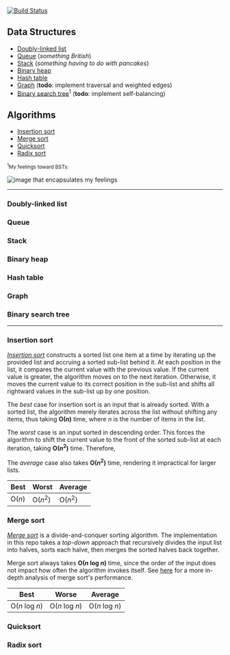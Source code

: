 [![Build Status](https://travis-ci.org/tsnaomi/data-structures.png?branch=master)](https://travis-ci.org/tsnaomi/data-structures)

## Data Structures
- [Doubly-linked list](#doubly-linked-list)
- [Queue](#queue) (*something British*)
- [Stack](#stack) (*something having to do with pancakes*)
- [Binary heap](#binary-heap)
- [Hash table](#hash-table)
- [Graph](#graph) (**todo**: implement traversal and weighted edges)
- [Binary search tree](#binary-search-tree)<sup>1</sup> (**todo**: implement self-balancing)

## Algorithms
- [Insertion sort](#insertion-sort)
- [Merge sort](#merge-sort)
- [Quicksort](#quicksort)
- [Radix sort](#radix-sort)

<sub><sup>1</sup>My feelings toward BSTs:</sub>

![image that encapsulates my feelings](http://tsnaomi.net/images/bst.png)

--------

### Doubly-linked list

<!--
space... O(N)
size... O(1)
contains... O(N) / search
insert... O(1) 
append... O(N)
pop... O(1)
shift... O(N)
remove... O(N)
-->

<!-- ||Insert|Delete|Search|
|---|---|---|---|
|**Average**/**Worst**|O(1)|O(1)|O(*n*)| -->
  
  
### Queue

<!--
space... O(N)
enqueue... O(1)
dequeue... O(1)
peek... O(1)
size... O(1)

-->

<!-- ||Insert|Delete|Search|
|---|---|---|---|
|**Average**/**Worst**|O(1)|O(1)|O(*n*)| -->
  
  
### Stack

<!--
space... O(N)
push... O(1)
pop... O(1)
peek... O(1)
size... O(1)
-->

<!-- ||Insert|Delete|Search|
|---|---|---|---|
|**Average**/**Worst**|O(1)|O(1)|O(*n*)| -->

### Binary heap

<!-- - binary tree (if there are the right number of nodes, odd number)
- complete, except possibly the last level, balanced as possible; every non-terminal node has two children 
- filling in left to right, from the lowest level, so every heap with n nodes has the same shape
- any node is at least as large as its children
- heap property: a node is either >= (max) or <= (min) its children
- space... O(n)
- the height of the heap for n nodes i O(log n)
- find max... O(1)
- insertion... add to the bottom, swap with parent depending on the heap property, worst O(log n), average O(1)
- root deletion... worst O(log n), average O(1) 
- peek o(1) -->


### Hash table

<!-- 
space... O(n)
set... worst O(n), where n is the number of bins
get... worst O(n + m), # number of bins plus number of key-vales pairs

-->

<!-- ||Insert|Delete|Search|
|---|---|---|---|
|**Average**|O(1)|O(1)|O(1)|
|**Worst**|O(*n*)|O(*n*)|O(*n*)| -->

### Graph

<!--
undirect graph implementation, adjacency list

let N = # of nodes (V)
    E = # of edges (E)

space...
add node... O(1)
add edge... O(1)

del node... O(2E) == O(E)
del edge... O(N)

has node... O(N)
adjacent... O(E)  ? (assumes dict lookup is O(1))
neighbors... O(1) ? (assumes dict lookup is O(1))
-->

### Binary search tree

<!-- ||Insert|Delete|Search|
|---|---|---|---|
|**Average**|O(log *n*)|O(log *n*)|O(log *n*)|
|**Worst**|O(*n*)|O(*n*)|O(*n*)| -->

--------

### Insertion sort

 [*Insertion sort*](https://en.wikipedia.org/wiki/Insertion_sort) constructs a sorted list one item at a time by iterating up the provided list and accruing a sorted sub-list behind it. At each position in the list, it compares the current value with the previous value. If the current value is greater, the algorithm moves on to the next iteration. Otherwise, it moves the current value to its correct position in the sub-list and shifts all rightward values in the sub-list up by one position.

 The *best* case for insertion sort is an input that is already sorted. With a sorted list, the algorithm merely iterates across the list without shifting any items, thus taking **O(*n*)** time, where *n* is the number of items in the list.

 The *worst* case is an input sorted in descending order. This forces the algorithm to shift the current value to the front of the sorted sub-list at each iteration, taking **O(*n*<sup>2</sup>)** time. Therefore, 

 The *average* case also takes **O(*n*<sup>2</sup>)** time, rendering it impractical for larger lists.

 |Best|Worst|Average|
 |---|---|---|
 |O(*n*)|O(*n*<sup>2</sup>)|O(*n*<sup>2</sup>)|

### Merge sort

 [*Merge sort*](https://en.wikipedia.org/wiki/Merge_sort) is a divide-and-conquer sorting algorithm. The implementation in this repo takes a *top-down* approach that recursively divides the input list into halves, sorts each halve, then merges the sorted halves back together.

 Merge sort always takes **O(*n* log *n*)** time, since the order of the input does not impact how often the algorithm invokes itself. See [here](https://www.khanacademy.org/computing/computer-science/algorithms/merge-sort/a/analysis-of-merge-sort) for a more in-depth analysis of merge sort's performance.

 |Best|Worse|Average|
 |---|---|---|
 |O(*n* log *n*)|O(*n* log *n*)|O(*n* log *n*)|


### Quicksort

<!-- |Best|Average|Worst|
|---|---|---|
|O(*n* log *n*)|O(*n* log *n*)|O(*n*<sup>2</sup>)|
 -->

### Radix sort
